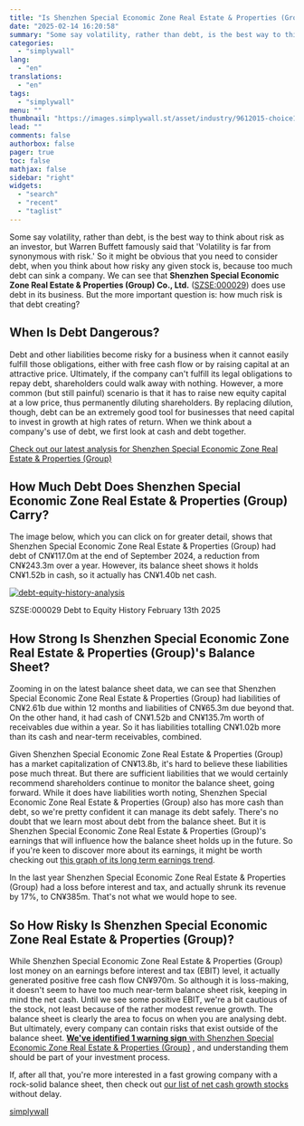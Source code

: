 ```yaml
---
title: "Is Shenzhen Special Economic Zone Real Estate & Properties (Group) (SZSE:000029) A Risky Investment?"
date: "2025-02-14 16:20:58"
summary: "Some say volatility, rather than debt, is the best way to think about risk as an investor, but Warren Buffett famously said that 'Volatility is far from synonymous with risk.' So it might be obvious that you need to consider debt, when you think about how risky any given stock..."
categories:
  - "simplywall"
lang:
  - "en"
translations:
  - "en"
tags:
  - "simplywall"
menu: ""
thumbnail: "https://images.simplywall.st/asset/industry/9612015-choice1-main-header/1585186799831"
lead: ""
comments: false
authorbox: false
pager: true
toc: false
mathjax: false
sidebar: "right"
widgets:
  - "search"
  - "recent"
  - "taglist"
---
```


Some say volatility, rather than debt, is the best way to think about risk as an investor, but Warren Buffett famously said that 'Volatility is far from synonymous with risk.' So it might be obvious that you need to consider debt, when you think about how risky any given stock is, because too much debt can sink a company. We can see that **Shenzhen Special Economic Zone Real Estate & Properties (Group) Co., Ltd.** ([SZSE:000029](https://simplywall.st/stocks/cn/real-estate-management-and-development/szse-000029/shenzhen-special-economic-zone-real-estate-properties-group-shares)) does use debt in its business. But the more important question is: how much risk is that debt creating?

When Is Debt Dangerous?
-----------------------

Debt and other liabilities become risky for a business when it cannot easily fulfill those obligations, either with free cash flow or by raising capital at an attractive price. Ultimately, if the company can't fulfill its legal obligations to repay debt, shareholders could walk away with nothing. However, a more common (but still painful) scenario is that it has to raise new equity capital at a low price, thus permanently diluting shareholders. By replacing dilution, though, debt can be an extremely good tool for businesses that need capital to invest in growth at high rates of return. When we think about a company's use of debt, we first look at cash and debt together.

 [Check out our latest analysis for Shenzhen Special Economic Zone Real Estate & Properties (Group)](https://simplywall.st/stocks/cn/real-estate-management-and-development/szse-000029/shenzhen-special-economic-zone-real-estate-properties-group-shares) 

How Much Debt Does Shenzhen Special Economic Zone Real Estate & Properties (Group) Carry?
-----------------------------------------------------------------------------------------

The image below, which you can click on for greater detail, shows that Shenzhen Special Economic Zone Real Estate & Properties (Group) had debt of CN¥117.0m at the end of September 2024, a reduction from CN¥243.3m over a year. However, its balance sheet shows it holds CN¥1.52b in cash, so it actually has CN¥1.40b net cash.

[![debt-equity-history-analysis](https://images.simplywall.st/asset/chart/5778050-debt-equity-history-analysis-1-dark/1739490376031)](https://simplywall.st/stocks/cn/real-estate-management-and-development/szse-000029/shenzhen-special-economic-zone-real-estate-properties-group-shares/health)

SZSE:000029 Debt to Equity History February 13th 2025

How Strong Is Shenzhen Special Economic Zone Real Estate & Properties (Group)'s Balance Sheet?
----------------------------------------------------------------------------------------------

Zooming in on the latest balance sheet data, we can see that Shenzhen Special Economic Zone Real Estate & Properties (Group) had liabilities of CN¥2.61b due within 12 months and liabilities of CN¥65.3m due beyond that. On the other hand, it had cash of CN¥1.52b and CN¥135.7m worth of receivables due within a year. So it has liabilities totalling CN¥1.02b more than its cash and near-term receivables, combined.

Given Shenzhen Special Economic Zone Real Estate & Properties (Group) has a market capitalization of CN¥13.8b, it's hard to believe these liabilities pose much threat. But there are sufficient liabilities that we would certainly recommend shareholders continue to monitor the balance sheet, going forward. While it does have liabilities worth noting, Shenzhen Special Economic Zone Real Estate & Properties (Group) also has more cash than debt, so we're pretty confident it can manage its debt safely. There's no doubt that we learn most about debt from the balance sheet. But it is Shenzhen Special Economic Zone Real Estate & Properties (Group)'s earnings that will influence how the balance sheet holds up in the future. So if you're keen to discover more about its earnings, it might be worth checking out [this graph of its long term earnings trend](https://simplywall.st/stocks/cn/real-estate-management-and-development/szse-000029/shenzhen-special-economic-zone-real-estate-properties-group-shares/past).

In the last year Shenzhen Special Economic Zone Real Estate & Properties (Group) had a loss before interest and tax, and actually shrunk its revenue by 17%, to CN¥385m. That's not what we would hope to see.

So How Risky Is Shenzhen Special Economic Zone Real Estate & Properties (Group)?
--------------------------------------------------------------------------------

While Shenzhen Special Economic Zone Real Estate & Properties (Group) lost money on an earnings before interest and tax (EBIT) level, it actually generated positive free cash flow CN¥970m. So although it is loss-making, it doesn't seem to have too much near-term balance sheet risk, keeping in mind the net cash. Until we see some positive EBIT, we're a bit cautious of the stock, not least because of the rather modest revenue growth. The balance sheet is clearly the area to focus on when you are analysing debt. But ultimately, every company can contain risks that exist outside of the balance sheet.  [**We've identified 1 warning sign**  with Shenzhen Special Economic Zone Real Estate & Properties (Group)](https://simplywall.st/stocks/cn/real-estate-management-and-development/szse-000029/shenzhen-special-economic-zone-real-estate-properties-group-shares) , and understanding them should be part of your investment process.

If, after all that, you're more interested in a fast growing company with a rock-solid balance sheet, then check out [our list of net cash growth stocks](https://simplywall.st/discover/investing-ideas/27012/net-cash-stocks-with-a-growth-track-record) without delay.

[simplywall](https://simplywall.st/stocks/cn/real-estate-management-and-development/szse-000029/shenzhen-special-economic-zone-real-estate-properties-group-shares/news/is-shenzhen-special-economic-zone-real-estate-properties-gro-1)
